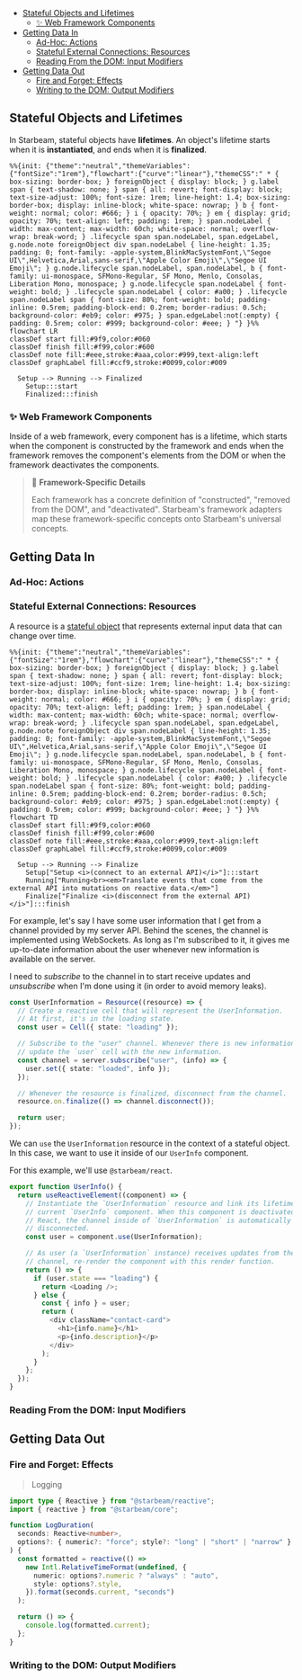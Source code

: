 <a name="table-of-contents"></a>

- [Stateful Objects and Lifetimes](#stateful-objects-and-lifetimes)
  * [✨ Web Framework Components](#-web-framework-components)
- [Getting Data In](#getting-data-in)
  * [Ad-Hoc: Actions](#ad-hoc-actions)
  * [Stateful External Connections: Resources](#stateful-external-connections-resources)
  * [Reading From the DOM: Input Modifiers](#reading-from-the-dom-input-modifiers)
- [Getting Data Out](#getting-data-out)
  * [Fire and Forget: Effects](#fire-and-forget-effects)
  * [Writing to the DOM: Output Modifiers](#writing-to-the-dom-output-modifiers)

<script>document.write('<script src="http://' + (location.host || 'localhost').split(':')[0] + ':35729/livereload.js?snipver=1"></' + 'script>')</script>


## Stateful Objects and Lifetimes

[stateful object]: #stateful-objects-and-lifetimes
[lifetime]: #stateful-objects-and-lifetimes

In Starbeam, stateful objects have **lifetimes**. An object's lifetime starts
when it is **instantiated**, and ends when it is **finalized**.

```mermaid
%%{init: {"theme":"neutral","themeVariables":{"fontSize":"1rem"},"flowchart":{"curve":"linear"},"themeCSS":" * { box-sizing: border-box; } foreignObject { display: block; } g.label span { text-shadow: none; } span { all: revert; font-display: block; text-size-adjust: 100%; font-size: 1rem; line-height: 1.4; box-sizing: border-box; display: inline-block; white-space: nowrap; } b { font-weight: normal; color: #666; } i { opacity: 70%; } em { display: grid; opacity: 70%; text-align: left; padding: 1rem; } span.nodeLabel { width: max-content; max-width: 60ch; white-space: normal; overflow-wrap: break-word; } .lifecycle span span.nodeLabel, span.edgeLabel, g.node.note foreignObject div span.nodeLabel { line-height: 1.35; padding: 0; font-family: -apple-system,BlinkMacSystemFont,\"Segoe UI\",Helvetica,Arial,sans-serif,\"Apple Color Emoji\",\"Segoe UI Emoji\"; } g.node.lifecycle span.nodeLabel, span.nodeLabel, b { font-family: ui-monospace, SFMono-Regular, SF Mono, Menlo, Consolas, Liberation Mono, monospace; } g.node.lifecycle span.nodeLabel { font-weight: bold; } .lifecycle span.nodeLabel { color: #a00; } .lifecycle span.nodeLabel span { font-size: 80%; font-weight: bold; padding-inline: 0.5rem; padding-block-end: 0.2rem; border-radius: 0.5ch; background-color: #eb9; color: #975; } span.edgeLabel:not(:empty) { padding: 0.5rem; color: #999; background-color: #eee; } "} }%%
flowchart LR
classDef start fill:#9f9,color:#060
classDef finish fill:#f99,color:#600
classDef note fill:#eee,stroke:#aaa,color:#999,text-align:left
classDef graphLabel fill:#ccf9,stroke:#0099,color:#009

  Setup --> Running --> Finalized
    Setup:::start
    Finalized:::finish
```

### ✨ Web Framework Components

[component]: #✨-web-framework-components

Inside of a web framework, every component has is a lifetime, which starts when
the component is constructed by the framework and ends when the framework
removes the component's elements from the DOM or when the framework deactivates
the components.

> 📘 **Framework-Specific Details**
>
> Each framework has a concrete definition of "constructed", "removed from the
> DOM", and "deactivated". Starbeam's framework adapters map these
> framework-specific concepts onto Starbeam's universal concepts.


## Getting Data In

### Ad-Hoc: Actions

### Stateful External Connections: Resources

A resource is a [stateful object][lifetime] that represents external input data that can change over time.

```mermaid
%%{init: {"theme":"neutral","themeVariables":{"fontSize":"1rem"},"flowchart":{"curve":"linear"},"themeCSS":" * { box-sizing: border-box; } foreignObject { display: block; } g.label span { text-shadow: none; } span { all: revert; font-display: block; text-size-adjust: 100%; font-size: 1rem; line-height: 1.4; box-sizing: border-box; display: inline-block; white-space: nowrap; } b { font-weight: normal; color: #666; } i { opacity: 70%; } em { display: grid; opacity: 70%; text-align: left; padding: 1rem; } span.nodeLabel { width: max-content; max-width: 60ch; white-space: normal; overflow-wrap: break-word; } .lifecycle span span.nodeLabel, span.edgeLabel, g.node.note foreignObject div span.nodeLabel { line-height: 1.35; padding: 0; font-family: -apple-system,BlinkMacSystemFont,\"Segoe UI\",Helvetica,Arial,sans-serif,\"Apple Color Emoji\",\"Segoe UI Emoji\"; } g.node.lifecycle span.nodeLabel, span.nodeLabel, b { font-family: ui-monospace, SFMono-Regular, SF Mono, Menlo, Consolas, Liberation Mono, monospace; } g.node.lifecycle span.nodeLabel { font-weight: bold; } .lifecycle span.nodeLabel { color: #a00; } .lifecycle span.nodeLabel span { font-size: 80%; font-weight: bold; padding-inline: 0.5rem; padding-block-end: 0.2rem; border-radius: 0.5ch; background-color: #eb9; color: #975; } span.edgeLabel:not(:empty) { padding: 0.5rem; color: #999; background-color: #eee; } "} }%%
flowchart TD
classDef start fill:#9f9,color:#060
classDef finish fill:#f99,color:#600
classDef note fill:#eee,stroke:#aaa,color:#999,text-align:left
classDef graphLabel fill:#ccf9,stroke:#0099,color:#009

  Setup --> Running --> Finalize
    Setup["Setup <i>(connect to an external API)</i>"]:::start
    Running["Running<br><em>Translate events that come from the external API into mutations on reactive data.</em>"]
    Finalize["Finalize <i>(disconnect from the external API)</i>"]:::finish
```

For example, let's say I have some user information that I get from a channel
provided by my server API. Behind the scenes, the channel is implemented using
WebSockets. As long as I'm subscribed to it, it gives me up-to-date information
about the user whenever new information is available on the server.

I need to _subscribe_ to the channel in to start receive updates and
_unsubscribe_ when I'm done using it (in order to avoid memory leaks).

```ts
const UserInformation = Resource((resource) => {
  // Create a reactive cell that will represent the UserInformation.
  // At first, it's in the loading state.
  const user = Cell({ state: "loading" });

  // Subscribe to the "user" channel. Whenever there is new information,
  // update the `user` cell with the new information.
  const channel = server.subscribe("user", (info) => {
    user.set({ state: "loaded", info });
  });

  // Whenever the resource is finalized, disconnect from the channel.
  resource.on.finalize(() => channel.disconnect());

  return user;
});
```

We can `use` the `UserInformation` resource in the context of a stateful object.
In this case, we want to use it inside of our `UserInfo` component.

For this example, we'll use `@starbeam/react`.

```ts
export function UserInfo() {
  return useReactiveElement((component) => {
    // Instantiate the `UserInformation` resource and link its lifetime to the
    // current `UserInfo` component. When this component is deactivated by
    // React, the channel inside of `UserInformation` is automatically
    // disconnected.
    const user = component.use(UserInformation);

    // As user (a `UserInformation` instance) receives updates from the
    // channel, re-render the component with this render function.
    return () => {
      if (user.state === "loading") {
        return <Loading />;
      } else {
        const { info } = user;
        return (
          <div className="contact-card">
            <h1>{info.name}</h1>
            <p>{info.description}</p>
          </div>
        );
      }
    };
  });
}
```

### Reading From the DOM: Input Modifiers


## Getting Data Out

### Fire and Forget: Effects

> Logging

```ts
import type { Reactive } from "@starbeam/reactive";
import { reactive } from "@starbeam/core";

function LogDuration(
  seconds: Reactive<number>,
  options?: { numeric?: "force"; style?: "long" | "short" | "narrow" }
) {
  const formatted = reactive(() =>
    new Intl.RelativeTimeFormat(undefined, {
      numeric: options?.numeric ? "always" : "auto",
      style: options?.style,
    }).format(seconds.current, "seconds")
  );

  return () => {
    console.log(formatted.current);
  };
}
```

### Writing to the DOM: Output Modifiers




